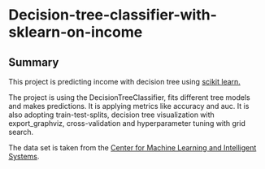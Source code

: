 # Decision-tree-classifier-with-sklearn-on-income

## Summary
<p>
This project is predicting income with decision tree using 
<a href= "https://scikit-learn.org/stable/modules/tree.html">
scikit learn.</a>
</p>
<p>
The project is using the DecisionTreeClassifier, fits different tree models and makes predictions. It is applying metrics like accuracy and auc. It is also adopting train-test-splits, decision tree visualization with export_graphviz, cross-validation and hyperparameter tuning with grid search.
</p>
<p>
The data set is taken from the 
<a href = "http://archive.ics.uci.edu/ml/datasets/Adult">Center for Machine Learning and Intelligent 
Systems</a>.
</p>
